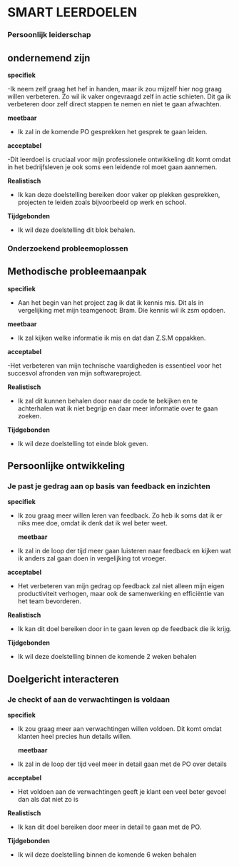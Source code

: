# SMART LEERDOELEN

### Persoonlijk leiderschap

## ondernemend zijn

**specifiek**

-Ik neem zelf graag het hef in handen, maar ik zou mijzelf hier nog graag willen verbeteren. Zo wil ik vaker ongevraagd zelf in actie schieten. Dit ga ik verbeteren door zelf direct stappen te nemen en niet te gaan afwachten.

**meetbaar**

-   Ik zal in de komende PO gesprekken het gesprek te gaan leiden.

**acceptabel**

-Dit leerdoel is cruciaal voor mijn professionele ontwikkeling dit komt omdat in het bedrijfsleven je ook soms een leidende rol moet gaan aannemen.

**Realistisch**

-   Ik kan deze doelstelling bereiken door vaker op plekken gesprekken, projecten te leiden zoals bijvoorbeeld op werk en school.

**Tijdgebonden**

-   Ik wil deze doelstelling dit blok behalen.

### Onderzoekend probleemoplossen

## Methodische probleemaanpak

**specifiek**

-   Aan het begin van het project zag ik dat ik kennis mis. Dit als in vergelijking met mijn teamgenoot: Bram. Die kennis wil ik zsm opdoen.

**meetbaar**

-   Ik zal kijken welke informatie ik mis en dat dan Z.S.M oppakken.

**acceptabel**

-Het verbeteren van mijn technische vaardigheden is essentieel voor het succesvol afronden van mijn softwareproject.

**Realistisch**

-   Ik zal dit kunnen behalen door naar de code te bekijken en te achterhalen wat ik niet begrijp en daar meer informatie over te gaan zoeken.

**Tijdgebonden**

-   Ik wil deze doelstelling tot einde blok geven.

## Persoonlijke ontwikkeling

### Je past je gedrag aan op basis van feedback en inzichten

**specifiek**

-   Ik zou graag meer willen leren van feedback. Zo heb ik soms dat ik er niks mee doe, omdat ik denk dat ik wel beter weet.

    **meetbaar**

-   Ik zal in de loop der tijd meer gaan luisteren naar feedback en kijken wat ik anders zal gaan doen in vergelijking tot vroeger.

**acceptabel**

-   Het verbeteren van mijn gedrag op feedback zal niet alleen mijn eigen productiviteit verhogen, maar ook de samenwerking en efficiëntie van het team bevorderen.

**Realistisch**

-   Ik kan dit doel bereiken door in te gaan leven op de feedback die ik krijg.

**Tijdgebonden**

-   Ik wil deze doelstelling binnen de komende 2 weken behalen

## Doelgericht interacteren

### Je checkt of aan de verwachtingen is voldaan

**specifiek**

-   Ik zou graag meer aan verwachtingen willen voldoen. Dit komt omdat klanten heel precies hun details willen.

    **meetbaar**

-   Ik zal in de loop der tijd veel meer in detail gaan met de PO over details

**acceptabel**

-   Het voldoen aan de verwachtingen geeft je klant een veel beter gevoel dan als dat niet zo is

**Realistisch**

-   Ik kan dit doel bereiken door meer in detail te gaan met de PO.

**Tijdgebonden**

-   Ik wil deze doelstelling binnen de komende 6 weken behalen
